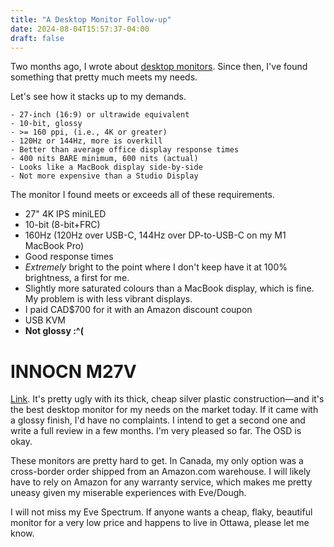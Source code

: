```yaml
---
title: "A Desktop Monitor Follow-up"
date: 2024-08-04T15:57:37-04:00
draft: false
---
```


Two months ago, I wrote about [desktop monitors](/posts/a-monitor-for-2025/). Since then, I've found something that pretty much meets my needs.

Let's see how it stacks up to my demands.

```
- 27-inch (16:9) or ultrawide equivalent
- 10-bit, glossy
- >= 160 ppi, (i.e., 4K or greater)
- 120Hz or 144Hz, more is overkill
- Better than average office display response times
- 400 nits BARE minimum, 600 nits (actual)
- Looks like a MacBook display side-by-side
- Not more expensive than a Studio Display
```

The monitor I found meets or exceeds all of these requirements.

- 27" 4K IPS miniLED
- 10-bit (8-bit+FRC)
- 160Hz (120Hz over USB-C, 144Hz over DP-to-USB-C on my M1 MacBook Pro)
- Good response times
- *Extremely* bright to the point where I don't keep have it at 100% brightness, a first for me.
- Slightly more saturated colours than a MacBook display, which is fine. My problem is with less vibrant displays.
- I paid CAD$700 for it with an Amazon discount coupon
- USB KVM
- **Not glossy :^(**

# INNOCN M27V

[Link](https://innocn.com/products/innocn-27-4k-mini-led-monitor-27m2v). It's pretty ugly with its thick, cheap silver plastic construction—and it's the best desktop monitor for my needs on the market today. If it came with a glossy finish, I'd have no complaints. I intend to get a second one and write a full review in a few months. I'm very pleased so far. The OSD is okay.

These monitors are pretty hard to get. In Canada, my only option was a cross-border order shipped from an Amazon.com warehouse. I will likely have to rely on Amazon for any warranty service, which makes me pretty uneasy given my miserable experiences with Eve/Dough.

I will not miss my Eve Spectrum. If anyone wants a cheap, flaky, beautiful monitor for a very low price and happens to live in Ottawa, please let me know.
